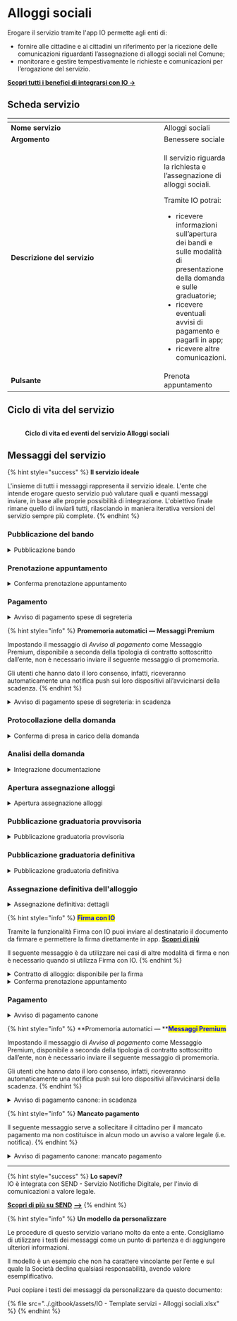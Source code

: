 # Alloggi sociali

Erogare il servizio tramite l'app IO permette agli enti di:

* fornire alle cittadine e ai cittadini un riferimento per la ricezione delle comunicazioni riguardanti l’assegnazione di alloggi sociali nel Comune;
* monitorare e gestire tempestivamente le richieste e comunicazioni per l’erogazione del servizio.

[**Scopri tutti i benefici di integrarsi con IO →** ](https://docs.pagopa.it/manuale-servizi/lapp-io/cose-io-e-qual-e-il-suo-obiettivo)

## Scheda servizio <a href="#scheda-servizio" id="scheda-servizio"></a>

<table data-header-hidden><thead><tr><th width="373"></th><th></th></tr></thead><tbody><tr><td><strong>Nome servizio</strong></td><td>Alloggi sociali</td></tr><tr><td><strong>Argomento</strong></td><td>Benessere sociale</td></tr><tr><td><strong>Descrizione del servizio</strong></td><td><p>Il servizio riguarda la richiesta e l’assegnazione di alloggi sociali.</p><p></p><p>Tramite IO potrai:</p><ul><li>ricevere informazioni sull’apertura dei bandi e sulle modalità di presentazione della domanda e sulle graduatorie;</li><li>ricevere eventuali avvisi di pagamento e pagarli in app;</li><li>ricevere altre comunicazioni.</li></ul></td></tr><tr><td><strong>Pulsante</strong></td><td>Prenota appuntamento</td></tr></tbody></table>

## Ciclo di vita del servizio

<figure><img src="../.gitbook/assets/Benessere sociale_Alloggi sociali.png" alt=""><figcaption><p><strong>Ciclo di vita ed eventi del servizio Alloggi sociali</strong></p></figcaption></figure>

## Messaggi del servizio

{% hint style="success" %}
**Il servizio ideale**

L'insieme di tutti i messaggi rappresenta il servizio ideale. L'ente che intende erogare questo servizio può valutare quali e quanti messaggi inviare, in base alle proprie possibilità di integrazione. L'obiettivo finale rimane quello di inviarli tutti, rilasciando in maniera iterativa versioni del servizio sempre più complete.
{% endhint %}

### Pubblicazione del bando

<details>

<summary>Pubblicazione bando</summary>

:sparkles: <mark style="color:blue;">**Allegati Premium**</mark> — Tramite questa funzionalità Premium, disponibile a seconda della tipologia di contratto sottoscritto dall’ente, puoi allegare documenti all'interno del messaggio.

Questo messaggio è da utilizzare sia per messaggi Premium, sia per messaggi standard. In caso di messaggio standard, **ricorda di eliminare ogni riferimento agli allegati dal corpo del messaggio.**

***

**🖋 Titolo del messaggio:** Pubblicato un nuovo bando

🗒 **Testo del messaggio**:&#x20;

Il \<gg/mm/aaaa> è stato pubblicato il bando per l’assegnazione di alloggi nel Comune di \<Comune>.

Se vuoi presentare domanda di partecipazione, puoi prenotare un appuntamento presso \<denominazione sportello> o inviare la modulistica tramite \<canale>.

Per consultare i criteri di assegnazione e scaricare la modulistica, \[visita questo sito]\(URL).

\[Solo per messaggi Premium con allegato] Trovi il testo completo del bando in allegato a questo messaggio.

**🪄 Pulsante**: n/a

<mark style="color:blue;">**📎 Allegato Premium:**</mark> \<testo integrale del bando>

***

**Destinatari**: I cittadini residenti nell’area di azione del servizio che hanno manifestato interesse verso il servizio.

**Quando inviarlo**: Quando l’ente pubblica un nuovo bando.

**User story**: Come cittadino voglio ricevere comunicazione quando l’ente pubblica un nuovo bando per l’assegnazione di alloggi sociali.

</details>

### Prenotazione appuntamento

<details>

<summary>Conferma prenotazione appuntamento</summary>

:sparkles:<mark style="color:blue;">**Messaggio Premium**</mark> — Se hai un contratto Premium, ti consigliamo di configurare questo messaggio con promemoria Premium: i destinatari verranno avvisati dell‘avvicinarsi dell'appuntamento tramite notifica push.

***

**🖋 Titolo del messaggio:** Il tuo appuntamento&#x20;

🗒 **Testo del messaggio:**

Hai prenotato un appuntamento per \<oggetto dell’appuntamento>.

Il numero della prenotazione è \<nnnn>.

**Dove**: \<indirizzo>

**Quando**: il \<gg/mm/aaaa> alle \<hh:mm>

Per ulteriori informazioni, \[visita questo sito]\(URL).

**🪄 Pulsante:** Disdici appuntamento

***

**Destinatari:** I cittadini residenti nell’area di azione del servizio che hanno prenotato un appuntamento per presentare domanda di assegnazione di alloggi sociali.

**Quando inviarlo:** Quando l’appuntamento è confermato.

**User story:** Come cittadino voglio ricevere una conferma quando l’appuntamento viene confermato dall’ente.

</details>

### Pagamento

<details>

<summary>Avviso di pagamento spese di segreteria</summary>

:sparkles: <mark style="color:blue;">**Messaggio Premium**</mark> — Se hai un contratto Premium, ti consigliamo di configurare questo messaggio con promemoria Premium: i destinatari verranno avvisati dell‘avvicinarsi della scadenza tramite notifica push.

***

**🖋 Titolo del messaggio:** Hai un nuovo avviso di pagamento

🗒 **Testo del messaggio:**&#x20;

C'è un avviso da pagare intestato a \<nome> \<cognome> e relativo a \<causale>.

**Devi pagare**: <00,00> €

**Entro il**: \<gg/mm/aaaa>

Puoi pagare direttamente in app premendo “Vedi Avviso”, oppure tramite tutti i canali di pagamento della piattaforma pagoPA e le altre modalità di pagamento offerte dell'ente creditore.

Se hai già provveduto a pagare l'avviso, ignora questo messaggio.

Per maggiori informazioni o per richiedere assistenza, contattaci tramite i canali che trovi nella scheda servizio.

In fase di pagamento, se previsto dall'ente, l'importo riportato nel messaggio potrebbe subire variazioni.

**🪄 Pulsante:** Vedi Avviso

***

**Destinatari:** I cittadini residenti nell’area di azione del servizio che hanno presentato domanda di assegnazione di alloggio sociale.

**Quando inviarlo:** Quando è necessario effettuare il pagamento delle spese relative alla pratica.

**User story:** Come cittadino voglio ricevere comunicazione quando è possibile effettuare il pagamento.

</details>

{% hint style="info" %}
**Promemoria automatici** **— Messaggi Premium**

Impostando il messaggio di _Avviso di pagamento_ come Messaggio Premium, disponibile a seconda della tipologia di contratto sottoscritto dall’ente, non è necessario inviare il seguente messaggio di promemoria.

Gli utenti che hanno dato il loro consenso, infatti, riceveranno automaticamente una notifica push sui loro dispositivi all’avvicinarsi della scadenza.
{% endhint %}

<details>

<summary>Avviso di pagamento spese di segreteria: in scadenza</summary>

**🖋 Titolo del messaggio:** Hai un pagamento in scadenza

🗒 **Testo del messaggio:**&#x20;

Il tuo pagamento per \<causale> sta per scadere.

Se hai già provveduto a pagare l’avviso ignora questo messaggio.

**🪄 Pulsante:** Vedi Avviso

***

**Destinatari:** I cittadini residenti nell’area di azione del servizio che hanno presentato domanda di assegnazione di alloggio sociale.

**Quando inviarlo:** Quando il pagamento è prossimo alla scadenza.

**User story:** Come cittadino voglio ricevere un promemoria per i pagamenti in scadenza.

</details>

### Protocollazione della domanda

<details>

<summary>Conferma di presa in carico della domanda</summary>

**🖋 Titolo del messaggio:** La tua domanda è stata presa in carico

🗒 **Testo del messaggio:**&#x20;

La tua domanda è stata presa in carico.

Il numero di protocollo è: \<nnnn>

Riceverai un messaggio in app che ti avverte dell’apertura del periodo di assegnazione degli alloggi. Entro la data che ti verrà indicata, dovrai presentare la tua domanda.

Per vedere la tua domanda, \[visita questo sito]\(URL).

**🪄 Pulsante:** n/a

***

**Destinatari:** I cittadini che hanno presentato domanda di assegnazione di alloggio sociale.

**Quando inviarlo:** Quando l’ente prende in carico la domanda e assegna un numero di protocollo.

**User story:** Come cittadino voglio ricevere aggiornamenti sullo stato di avanzamento della mia domanda.

</details>

### Analisi della domanda

<details>

<summary>Integrazione documentazione</summary>

**🖋 Titolo del messaggio:** Richiesta di integrazione&#x20;

🗒 **Testo del messaggio:**

Per elaborare la tua domanda abbiamo bisogno di ricevere entro il \<gg/mm/aaaa> altri documenti.

Consulta il riepilogo della tua domanda, \[visita questo sito]\(URL).

**🪄 Pulsante:** Accedi al portale&#x20;

***

**Destinatari:** Il cittadino che ha presentato domanda di assegnazione di alloggio sociale.

**Quando inviarlo:** Quando l’ente necessita di integrazione documentale alla domanda presentata.

**User story:** Come cittadino voglio ricevere aggiornamenti sullo stato della mia domanda.

</details>

### Apertura assegnazione alloggi

<details>

<summary>Apertura assegnazione alloggi</summary>

**🖋 Titolo del messaggio:** Apertura assegnazione alloggi

🗒 **Testo del messaggio:**

Dal \<gg/mm/aaaa> è possibile presentare domanda di assegnazione di alloggi nel Comune di \<Comune>.

Hai tempo fino al \<gg/mm/aaaa>.

Per consultare i criteri di assegnazione e presentare domanda, \[visita questo sito]\(URL).

**🪄 Pulsante:** Fai domanda&#x20;

***

**Destinatari:** Tutti i cittadini che hanno partecipato ad un bando per l'assegnazione alloggi.

**Quando inviarlo:** Quando l’ente apre la finestra di assegnazione di alloggi sociali.

**User story:** Come cittadino voglio ricevere comunicazione quando è aperta la finestra di assegnazione di alloggi sociali.

</details>

### Pubblicazione graduatoria provvisoria

<details>

<summary>Pubblicazione graduatoria provvisoria</summary>

**🖋 Titolo del messaggio:** Pubblicata la graduatoria provvisoria

🗒 **Testo del messaggio:**

È disponibile la graduatoria provvisoria per l’assegnazione di alloggi sociali nel Comune di \<Comune>.

Per visualizzare la tua posizione in graduatoria \[visita questo sito]\(URL).

**🪄 Pulsante:** Vai alla graduatoria&#x20;

***

**Destinatari:** Tutti i cittadini che hanno fatto domanda di assegnazione di alloggio sociale.

**Quando inviarlo:** Quando l’ente pubblica la graduatoria provvisoria.

**User story:** Come cittadino voglio ricevere aggiornamenti sullo stato della mia domanda.

</details>

### Pubblicazione graduatoria definitiva

<details>

<summary>Pubblicazione graduatoria definitiva</summary>

**🖋 Titolo del messaggio:** Pubblicata la graduatoria definitiva

🗒 **Testo del messaggio:**

È disponibile la graduatoria definitiva per l’assegnazione di alloggi sociali nel Comune di \<Comune>.

Per visualizzare la tua posizione in graduatoria \[visita questo sito]\(URL).

**🪄 Pulsante:** Vai ala graduatoria&#x20;

***

**Destinatari:** Tutti i cittadini che hanno fatto domanda di assegnazione di alloggio sociale.

**Quando inviarlo:** Quando l’ente pubblica la graduatoria definitiva.

**User story:** Come cittadino voglio ricevere aggiornamenti sullo stato della mia domanda.

</details>

### Assegnazione definitiva dell'alloggio

<details>

<summary>Assegnazione definitiva: dettagli</summary>

**🖋 Titolo del messaggio:** Dettagli della tua assegnazione

🗒 **Testo del messaggio:**

Dal \<gg/mm/aaaa> l'alloggio sociale in \<indirizzo> è assegnato a te.

Per ulteriori informazioni, \[visita questo sito]\(URL).

**🪄 Pulsante:** n/a

***

**Destinatari:** I cittadini assegnatari di alloggio sociale.

**Quando inviarlo:** Quando l’ente deve comunicare i dettagli dell'assegnazione.

**User story:** Come cittadino voglio ricevere informazioni dettagliate sulla mia assegnazione di alloggio sociale.

</details>

{% hint style="info" %}
<mark style="color:blue;">**Firma con IO**</mark>

Tramite la funzionalità Firma con IO puoi inviare al destinatario il documento da firmare e permettere la firma direttamente in app. [**Scopri di più**](https://firma.io.italia.it/)

Il seguente messaggio è da utilizzare nei casi di altre modalità di firma e non è necessario quando si utilizza Firma con IO.
{% endhint %}

<details>

<summary>Contratto di alloggio: disponibile per la firma</summary>

:sparkles: <mark style="color:blue;">**Allegati Premium**</mark> — Tramite questa funzionalità Premium, disponibile a seconda della tipologia di contratto sottoscritto dall’ente, puoi allegare documenti all'interno del messaggio.

Questo messaggio è da utilizzare sia per messaggi Premium, sia per messaggi standard. In caso di messaggio standard, **ricorda di eliminare ogni riferimento agli allegati dal corpo del messaggio.**

***

**🖋 Titolo del messaggio:** Il contratto è pronto per la firma

🗒 **Testo del messaggio:**

Il contratto di locazione per l’alloggio \<riferimento alloggio> assegnato in \<indirizzo> è pronto per la firma.

Per prenotare l'appuntamento per la firma, \[visita questo sito]\(URL).

\[Solo per messaggi Premium con allegato] Puoi trovare in allegato il testo integrale del contratto in formato \<formato>.

Per scaricare il contratto, \[visita questo sito]\(URL).

**🪄 Pulsante:** n/a

<mark style="color:blue;">**📎 Allegato Premium:**</mark> \<contratto>

***

**Destinatari:** Il cittadino assegnatario di alloggio sociale.

**Quando inviarlo:** Quando il contratto è disponibile per la firma.

**User story:** Come cittadino voglio ricevere comunicazione quando il contratto di locazione dell’alloggio assegnato è pronto per la firma.

</details>

<details>

<summary>Conferma prenotazione appuntamento</summary>

:sparkles:<mark style="color:blue;">**Messaggio Premium**</mark> — Se hai un contratto Premium, ti consigliamo di configurare questo messaggio con promemoria Premium: i destinatari verranno avvisati dell‘avvicinarsi dell'appuntamento tramite notifica push.

***

**🖋 Titolo del messaggio:** Il tuo appuntamento

🗒 **Testo del messaggio:**

Hai prenotato un appuntamento per \<oggetto dell’appuntamento>.

Il numero della prenotazione è: \<nnnn>.

**Dove:** \<indirizzo>

**Quando:** \<gg/mm/aaaa> alle \<hh:mm>

Per ulteriori informazioni, \[visita questo sito]\(URL).

**🪄 Pulsante:** Disdici appuntamento

***

**Destinatari:** Gli assegnatari di alloggi sociali che hanno prenotato un appuntamento per la firma del contratto.

**Quando inviarlo:** Quando l’appuntamento è confermato.

**User story:** Come cittadino voglio ricevere conferma dei miei appuntamenti.

</details>

### Pagamento

<details>

<summary>Avviso di pagamento canone</summary>

:sparkles: <mark style="color:blue;">**Messaggio Premium**</mark> — Se hai un contratto Premium, ti consigliamo di configurare questo messaggio con promemoria Premium: i destinatari verranno avvisati dell‘avvicinarsi della scadenza tramite notifica push.

***

**🖋 Titolo del messaggio:** Hai un nuovo avviso di pagamento

🗒 **Testo del messaggio:**&#x20;

C'è un avviso da pagare intestato a \<nome> \<cognome> e relativo a \<causale>.

**Devi pagare:** <00,00> €

**Entro il:** \<gg/mm/aaaa>

Puoi pagare direttamente in app premendo “Vedi Avviso”, oppure tramite tutti i canali di pagamento della piattaforma pagoPA e le altre modalità di pagamento offerte dell'ente creditore.

Se hai già provveduto a pagare l'avviso ignora questo messaggio.

Per maggiori informazioni o per richiedere assistenza, contattaci tramite i canali che trovi nella scheda servizio.

In fase di pagamento, se previsto dall'ente, l'importo riportato nel messaggio potrebbe subire variazioni.

**🪄 Pulsante:** Vedi Avviso

***

**Destinatari:** Il cittadino intestatario dell’alloggio sociale.

**Quando inviarlo:** Quando è necessario effettuare il pagamento del canone.

**User story:** Come cittadino voglio ricevere comunicazione quando è possibile effettuare il pagamento.

</details>

{% hint style="info" %}
**Promemoria automatici — **<mark style="color:blue;">**Messaggi Premium**</mark>

Impostando il messaggio di _Avviso di pagamento_ come Messaggio Premium, disponibile a seconda della tipologia di contratto sottoscritto dall’ente, non è necessario inviare il seguente messaggio di promemoria.

Gli utenti che hanno dato il loro consenso, infatti, riceveranno automaticamente una notifica push sui loro dispositivi all’avvicinarsi della scadenza.
{% endhint %}

<details>

<summary>Avviso di pagamento canone: in scadenza</summary>

**🖋 Titolo del messaggio:** Hai un pagamento in scadenza

🗒 **Testo del messaggio:**&#x20;

Il tuo pagamento per \<causale> sta per scadere.

Se hai già provveduto a pagare l’avviso ignora questo messaggio.

**🪄 Pulsante:** Vedi Avviso

***

**Destinatari:** Il cittadino beneficiario dell’alloggio sociale.

**Quando inviarlo:** Quando il pagamento del canone è prossimo alla scadenza.

**User story:** Come cittadino voglio ricevere un promemoria per i pagamenti in scadenza.

</details>

{% hint style="info" %}
**Mancato pagamento**

Il seguente messaggio serve a sollecitare il cittadino per il mancato pagamento ma non costituisce in alcun modo un avviso a valore legale (i.e. notifica).
{% endhint %}

<details>

<summary>Avviso di pagamento canone: mancato pagamento</summary>

**🖋 Titolo del messaggio:** Pagamento non effettuato

🗒 **Testo del messaggio:**

Il tuo pagamento relativo a \<causale> è scaduto il \<gg/mm/aaaa>.

Se hai già provveduto a pagare l’avviso ignora questo messaggio.

**🪄 Pulsante:** Vedi Avviso

***

**Destinatari:** Il cittadino beneficiario dell’alloggio sociale.

**Quando inviarlo:** Quando il pagamento del canone non risulta effettuato superata la data di scadenza.

**User story:** Come cittadino vorrei ricevere promemoria sulla scadenza dei miei avvisi di pagamento.

</details>

***

{% hint style="success" %}
**Lo sapevi?**\
IO è integrata con SEND - Servizio Notifiche Digitale, per l'invio di comunicazioni a valore legale.

[**Scopri di più su SEND**](https://notifichedigitali.pagopa.it/) [**-->**](https://www.pagopa.it/it/prodotti-e-servizi/piattaforma-notifiche-digitali)
{% endhint %}

{% hint style="info" %}
**Un modello da personalizzare**

Le procedure di questo servizio variano molto da ente a ente. Consigliamo di utilizzare i testi dei messaggi come un punto di partenza e di aggiungere ulteriori informazioni.&#x20;

Il modello è un esempio che non ha carattere vincolante per l’ente e sul quale la Società declina qualsiasi responsabilità, avendo valore esemplificativo.

Puoi copiare i testi dei messaggi da personalizzare da questo documento:

{% file src="../.gitbook/assets/IO - Template servizi - Alloggi sociali.xlsx" %}
{% endhint %}
